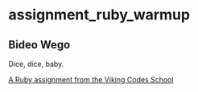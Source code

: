 assignment_ruby_warmup
======================
## Bideo Wego

Dice, dice, baby.

[A Ruby assignment from the Viking Codes School](http://www.vikingcodeschool.com)
